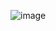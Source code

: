 ![image](https://user-images.githubusercontent.com/63107268/223874823-3d693988-9b52-4db5-800b-52dde54c2060.png)
